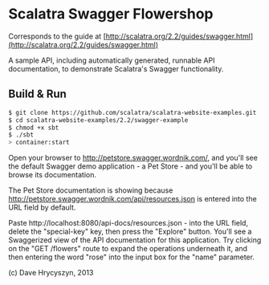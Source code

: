 Scalatra Swagger Flowershop
===========================

Corresponds to the guide at [http://scalatra.org/2.2/guides/swagger.html](http://scalatra.org/2.2/guides/swagger.html)

A sample API, including automatically generated, runnable API documentation,
to demonstrate Scalatra's Swagger functionality.

## Build & Run ##

```sh
$ git clone https://github.com/scalatra/scalatra-website-examples.git
$ cd scalatra-website-examples/2.2/swagger-example
$ chmod +x sbt
$ ./sbt
> container:start
```

Open your browser to http://petstore.swagger.wordnik.com/, and you'll see the default Swagger demo application - a Pet Store - and you'll be able to browse its documentation. 

The Pet Store documentation is showing because http://petstore.swagger.wordnik.com/api/resources.json is entered into the URL field by default.

Paste http://localhost:8080/api-docs/resources.json - into the URL field, delete the "special-key" key, then press the "Explore" button. You'll see a Swaggerized view of the API documentation for this application. Try clicking on the "GET /flowers" route to expand the operations underneath it, and then entering the word "rose" into the input box for the "name" parameter.

(c) Dave Hrycyszyn, 2013